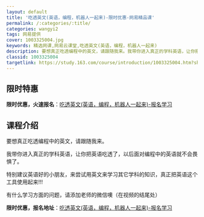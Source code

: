 ```yaml
---
layout: default
title: '吃透英文(英语，编程，机器人一起来)-限时优惠-网易精品课'
permalink: /:categories/:title/
categories: wangyi2
tags: 网易提供
cover: 1003325004.jpg
keywords: 精选网课,网易云课堂,吃透英文(英语，编程，机器人一起来)
description: 要想真正吃透编程中的英文，请跟随我来。我带你进入真正的学科英语，让你把英语吃透了，以后面对编程中的英语就不会畏惧了。特别
classid: 1003325004
targetlink: https://study.163.com/course/introduction/1003325004.htm?share=1&shareId=1025206652&utm_campaign=share&utm_medium=iphoneShare&utm_source=&utm_u=1025206652
---
```


## 限时特惠

**限时优惠，火速报名**：[吃透英文(英语，编程，机器人一起来)-报名学习](https://study.163.com/course/introduction/1003325004.htm?share=1&shareId=1025206652&utm_campaign=share&utm_medium=iphoneShare&utm_source=&utm_u=1025206652)

## 课程介绍

要想真正吃透编程中的英文，请跟随我来。

我带你进入真正的学科英语，让你把英语吃透了，以后面对编程中的英语就不会畏惧了。

特别建议英语好的小朋友，来尝试用英文来学习其它学科的知识，真正把英语这个工具使用起来!!!

有什么学习方面的问题，请添加老师的微信噢（在视频的结尾处）

**限时优惠，报名地址**：[吃透英文(英语，编程，机器人一起来)-报名学习](https://study.163.com/course/introduction/1003325004.htm?share=1&shareId=1025206652&utm_campaign=share&utm_medium=iphoneShare&utm_source=&utm_u=1025206652)


